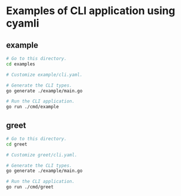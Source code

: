 # Examples of CLI application using cyamli

## example

```sh
# Go to this directory.
cd examples

# Customize example/cli.yaml.

# Generate the CLI types.
go generate ./example/main.go

# Run the CLI application.
go run ./cmd/example
```

## greet

```sh
# Go to this directory.
cd greet 

# Customize greet/cli.yaml.

# Generate the CLI types.
go generate ./example/main.go

# Run the CLI application.
go run ./cmd/greet
```